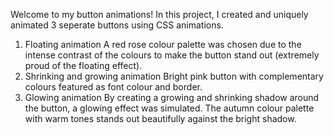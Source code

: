 Welcome to my button animations!
In this project, I created and uniquely animated 3 seperate buttons using CSS animations.

1) Floating animation
   A red rose colour palette was chosen due to the intense contrast of the colours to make the button stand out (extremely proud of the floating effect).
2) Shrinking and growing animation
   Bright pink button with complementary colours featured as font colour and border. 
3) Glowing animation
   By creating a growing and shrinking shadow around the button, a glowing effect was simulated. The autumn colour palette with warm tones stands out beautifully against the bright shadow.
